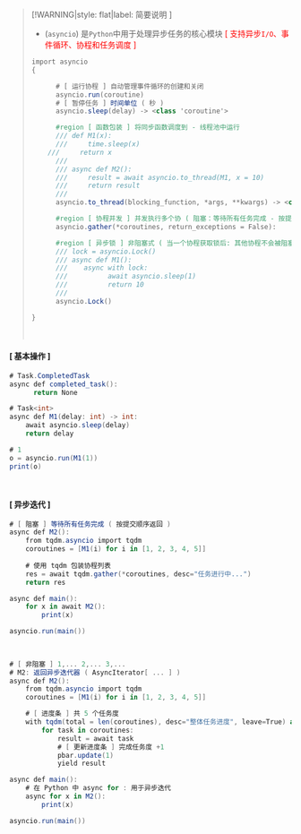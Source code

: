<br/>

>[!WARNING|style: flat|label: 简要说明 ]
>
>- (`asyncio`) 是`Python`中用于处理异步任务的核心模块<span style='color:red'> [ 支持异步`I/O`、事件循环、协程和任务调度 ]</span>
>
>```csharp
>import asyncio
>{
>
>       # [ 运行协程 ] 自动管理事件循环的创建和关闭
>       asyncio.run(coroutine)
>       # [ 暂停任务 ] 时间单位 ( 秒 )
>       asyncio.sleep(delay) -> <class 'coroutine'>
>
>       #region [ 函数包装 ] 将同步函数调度到 - 线程池中运行
>       /// def M1(x):
>       ///     time.sleep(x)
> 	  ///     return x
>       ///
>       /// async def M2():
>       ///     result = await asyncio.to_thread(M1, x = 10)
>       ///     return result
>       ///
>       asyncio.to_thread(blocking_function, *args, **kwargs) -> <class 'coroutine'>
> 
>       #region [ 协程并发 ] 并发执行多个协 ( 阻塞：等待所有任务完成 - 按提交顺序返回 )
>       asyncio.gather(*coroutines, return_exceptions = False):
> 
>       #region [ 异步锁 ] 非阻塞式 ( 当一个协程获取锁后: 其他协程不会被阻塞, 而是会挂起 - 允许事件循环调度其他任务 )
>       /// lock = asyncio.Lock()
>       /// async def M1():
>       ///    async with lock:
>       ///          await asyncio.sleep(1)
>       ///          return 10
>       ///
>       asyncio.Lock()
> 
> }
> 
> 
> ```
> 
> 
> 
> <br/>



<!-- tabs:start -->

#### **[ 基本操作  ]**

```csharp
# Task.CompletedTask
async def completed_task():
      return None


```

```csharp
# Task<int>
async def M1(delay: int) -> int:
	await asyncio.sleep(delay)
	return delay

# 1
o = asyncio.run(M1(1))
print(o)
        
        
```



#### **[ 异步迭代 ]**

```csharp
# [ 阻塞 ] 等待所有任务完成 ( 按提交顺序返回 )
async def M2():
	from tqdm.asyncio import tqdm
	coroutines = [M1(i) for i in [1, 2, 3, 4, 5]]
        
    # 使用 tqdm 包装协程列表
	res = await tqdm.gather(*coroutines, desc="任务进行中...")
	return res

async def main():
	for x in await M2():
		print(x)

asyncio.run(main())
            
            
```

```csharp
# [ 非阻塞 ] 1,... 2,... 3,...
# M2: 返回异步迭代器 ( AsyncIterator[ ... ] )
async def M2():
	from tqdm.asyncio import tqdm
	coroutines = [M1(i) for i in [1, 2, 3, 4, 5]]

	# [ 进度条 ] 共 5 个任务度
	with tqdm(total = len(coroutines), desc="整体任务进度", leave=True) as pbar:
		for task in coroutines:
			result = await task
			# [ 更新进度条 ] 完成任务度 +1
			pbar.update(1)
			yield result

async def main():
	# 在 Python 中 async for : 用于异步迭代
	async for x in M2():
		print(x)

asyncio.run(main())
            
            
```



<!-- tabs:end -->





